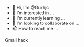- 👋 Hi, I’m @Guvhjc
- 👀 I’m interested in ...
- 🌱 I’m currently learning ...
- 💞️ I’m looking to collaborate on ...
- 📫 How to reach me ...

<!---
Guvhjc/Guvhjc is a ✨ special ✨ repository because its `README.md` (this file) appears on your GitHub profile.
You can click the Preview link to take a look at your changes.
--->
Gmail hack
